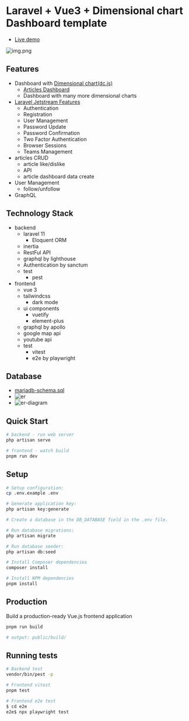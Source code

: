 # Laravel + Vue3 + Dimensional chart Dashboard template
- [Live demo](https://sakanaclub.xsrv.jp/laravel-sports-hp/public/index.php/dashboard-dc?data=covid19-data-2021-02-28)

![img.png](doc/img/dashboard-test-article-like.png)

## Features
- Dashboard with [Dimensional chart(dc.js)](http://dc-js.github.io/dc.js/)
  - [Articles Dashboard](https://sakanaclub.xsrv.jp/laravel-sports-hp/public/index.php/dashboard-dc?data=test-article-like)
  - Dashboard with many more dimensional charts
- [Laravel Jetstream Features](https://jetstream.laravel.com/introduction.html)
  - Authentication
  - Registration
  - User Management
  - Password Update
  - Password Confirmation
  - Two Factor Authentication
  - Browser Sessions
  - Teams Management
- articles CRUD
  - article like/dislike
  - API
  - article dashboard data create
- User Management 
  - follow/unfollow
- GraphQL

## Technology Stack
- backend
  - laravel 11
    - Eloquent ORM
  - inertia
  - RestFul API
  - graphql by lighthouse
  - Authentication by sanctum
  - test
    - pest
- frontend
  - vue 3
  - tailwindcss
    - dark mode
  - ui components
    - vuetify
    - element-plus
  - graphql by apollo
  - google map api
  - youtube api
  - test 
    - vitest
    - e2e by playwright

## Database
- [mariadb-schema.sql](database/schema/mariadb-schema.sql)
- ![er](doc/database/er-a5er.png)
- ![er-diagram](doc/database/er-diagram.svg)

## Quick Start

```bash [Terminal]
# backend - run web server 
php artisan serve

# frontend - watch build
pnpm run dev

```

## Setup

```bash
# Setup configuration:
cp .env.example .env

# Generate application key:
php artisan key:generate

# Create a database in the DB_DATABASE field in the .env file.

# Run database migrations:
php artisan migrate

# Run database seeder:
php artisan db:seed

# Install Composer dependencies
composer install

# Install NPM dependencies
pnpm install
```


## Production

Build a production-ready Vue.js frontend application

```bash
pnpm run build

# output: public/build/
```

## Running tests

```bash
# Backend test
vendor/bin/pest -p

# Frontend vitest
pnpm test

# Frontend e2e test
$ cd e2e
e2e$ npx playwright test

```
